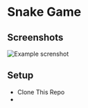 # Snake Game

## Screenshots
![Example screnshot](![image]https://user-images.githubusercontent.com/46292436/135202818-66641dfe-1257-45f8-9044-dd3ca4eabd66.png)

## Setup
- Clone This Repo
- 
